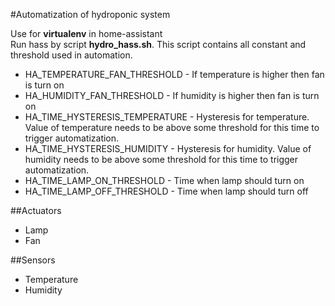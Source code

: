 #Automatization of hydroponic system

Use for **virtualenv** in home-assistant  
Run hass by script **hydro_hass.sh**. This script contains all constant and threshold used in automation.  
- HA_TEMPERATURE_FAN_THRESHOLD - If temperature is higher then fan is turn on
- HA_HUMIDITY_FAN_THRESHOLD - If humidity is higher then fan is turn on
- HA_TIME_HYSTERESIS_TEMPERATURE - Hysteresis for temperature. Value of temperature needs to be above some threshold for this time to trigger automatization.
- HA_TIME_HYSTERESIS_HUMIDITY - Hysteresis for humidity. Value of humidity needs to be above some threshold for this time to trigger automatization.
- HA_TIME_LAMP_ON_THRESHOLD - Time when lamp should turn on
- HA_TIME_LAMP_OFF_THRESHOLD - Time when lamp should turn off

##Actuators
- Lamp
- Fan

##Sensors
- Temperature
- Humidity

